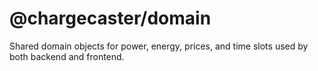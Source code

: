 # @chargecaster/domain

Shared domain objects for power, energy, prices, and time slots used by both
backend and frontend.
